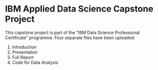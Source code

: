 # IBM Applied Data Science Capstone Project
This capstone project is part of the "IBM Data Science Professional Certificate" programme. 
Four separate files have been uploaded:
1) Introduction
2) Presentation
3) Full Report
4) Code for Data Analysis
